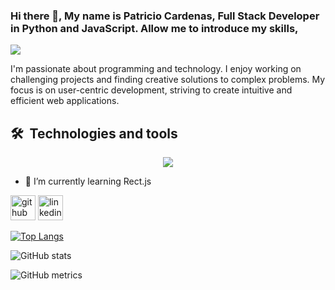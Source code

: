 ### Hi there 👋, My name is Patricio Cardenas, Full Stack Developer in Python and JavaScript. Allow me to introduce my skills,
![](https://media.licdn.com/dms/image/D4E16AQHxsQFYmNXVOA/profile-displaybackgroundimage-shrink_350_1400/0/1681000424942?e=1696464000&v=beta&t=bg5j3PQn-ILKRoxSnqnDba_AT9tpwZwcfqv0CiPL_NQ)

I'm passionate about programming and technology. I enjoy working on challenging projects and finding creative solutions to complex problems. My focus is on user-centric development, striving to create intuitive and efficient web applications.

## 🛠  Technologies and tools
  <p align="center">
  <a href="https://skillicons.dev">
    <img src="https://skillicons.dev/icons?i=py,postgres,js,html,django,css" />
  </a>
</p>
  
- 🌱 I’m currently learning Rect.js 


[<img src='https://cdn.jsdelivr.net/npm/simple-icons@3.0.1/icons/github.svg' alt='github' height='40'>](https://github.com/Th3Blaze)  [<img src='https://cdn.jsdelivr.net/npm/simple-icons@3.0.1/icons/linkedin.svg' alt='linkedin' height='40'>](https://www.linkedin.com/in/https://www.linkedin.com/in/patriciocardenasz//)  

[![Top Langs](https://github-readme-stats.vercel.app/api/top-langs/?username=Th3Blaze)](https://github.com/anuraghazra/github-readme-stats)

![GitHub stats](https://github-readme-stats.vercel.app/api?username=Th3Blaze&show_icons=true)  

![GitHub metrics](https://metrics.lecoq.io/Th3Blaze)  

